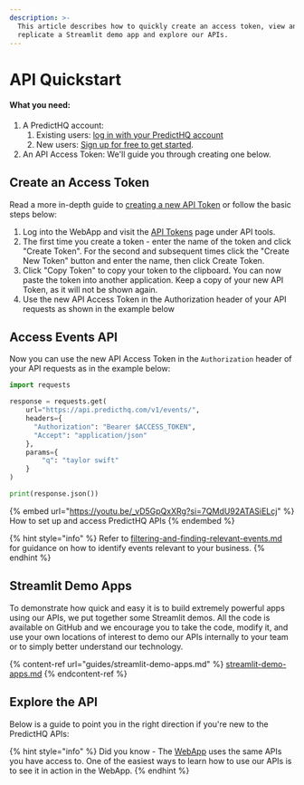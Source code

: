 ```yaml
---
description: >-
  This article describes how to quickly create an access token, view and
  replicate a Streamlit demo app and explore our APIs.
---
```


# API Quickstart

#### What you need:

1. A PredictHQ account:
   1. Existing users: [log in with your PredictHQ account](https://control.predicthq.com/)
   2. New users: [Sign up for free to get started](https://signup.predicthq.com/).
2. An API Access Token: We'll guide you through creating one below.

## Create an Access Token

Read a more in-depth guide to [creating a new API Token](../webapp-support/webapp-overview/how-to-create-an-api-token.md) or follow the basic steps below:

1. Log into the WebApp and visit the [API Tokens](https://control.predicthq.com/tokens) page under API tools.
2. The first time you create a token - enter the name of the token and click "Create Token". For the second and subsequent times click the "Create New Token" button and enter the name, then click Create Token.
3. Click "Copy Token" to copy your token to the clipboard. You can now paste the token into another application. Keep a copy of your new API Token, as it will not be shown again.
4. Use the new API Access Token in the Authorization header of your API requests as shown in the example below

## Access Events API

Now you can use the new API Access Token in the `Authorization` header of your API requests as in the example below:

```python
import requests

response = requests.get(
    url="https://api.predicthq.com/v1/events/",
    headers={
      "Authorization": "Bearer $ACCESS_TOKEN",
      "Accept": "application/json"
    },
    params={
        "q": "taylor swift"
    }
)

print(response.json())
```

{% embed url="https://youtu.be/_vD5GpQxXRg?si=7QMdU92ATASiELcj" %}
How to set up and access PredictHQ APIs
{% endembed %}

{% hint style="info" %}
Refer to [filtering-and-finding-relevant-events.md](guides/tutorials/filtering-and-finding-relevant-events.md "mention") for guidance on how to identify events relevant to your business.
{% endhint %}

## Streamlit Demo Apps

To demonstrate how quick and easy it is to build extremely powerful apps using our APIs, we put together some Streamlit demos. All the code is available on GitHub and we encourage you to take the code, modify it, and use your own locations of interest to demo our APIs internally to your team or to simply better understand our technology.

{% content-ref url="guides/streamlit-demo-apps.md" %}
[streamlit-demo-apps.md](guides/streamlit-demo-apps.md)
{% endcontent-ref %}

## Explore the API

Below is a guide to point you in the right direction if you're new to the PredictHQ APIs:

{% hint style="info" %}
Did you know - The [WebApp](https://control.predicthq.com/) uses the same APIs you have access to. One of the easiest ways to learn how to use our APIs is to see it in action in the WebApp.
{% endhint %}
